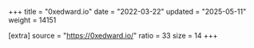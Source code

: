 +++
title = "0xedward.io"
date = "2022-03-22"
updated = "2025-05-11"
weight = 14151

[extra]
source = "https://0xedward.io/"
ratio = 33
size = 14
+++
